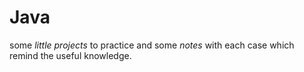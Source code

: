 # Java
some *little projects* to practice and some *notes* with each case which remind the useful knowledge.
